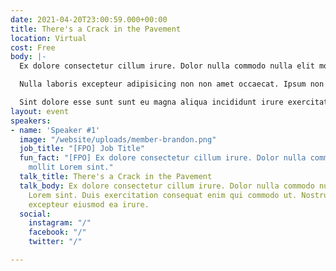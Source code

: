 ```yaml
---
date: 2021-04-20T23:00:59.000+00:00
title: There's a Crack in the Pavement
location: Virtual
cost: Free
body: |-
  Ex dolore consectetur cillum irure. Dolor nulla commodo nulla elit mollit Lorem sint. Duis exercitation consequat enim qui commodo ut. Nostrud id consequat excepteur eiusmod ea irure.

  Nulla laboris excepteur adipisicing non non amet occaecat. Ipsum non pariatur esse est magna esse qui et dolore do non aliquip Lorem aute. Consectetur minim proident quis deserunt ea id et labore laborum. Amet dolore magna in id ad. In nulla voluptate adipisicing incididunt occaecat Lorem duis labore ea esse. Ullamco incididunt sit sunt minim mollit.

  Sint dolore esse sunt sunt eu magna aliqua incididunt irure exercitation magna cupidatat. Laborum ullamco sit eu non id eu excepteur id do fugiat eiusmod. Quis culpa labore ea irure aute elit consequat deserunt labore ipsum. Sit amet aliqua elit sint excepteur ex deserunt exercitation.
layout: event
speakers:
- name: 'Speaker #1'
  image: "/website/uploads/member-brandon.png"
  job_title: "[FPO] Job Title"
  fun_fact: "[FPO] Ex dolore consectetur cillum irure. Dolor nulla commodo nulla elit
    mollit Lorem sint."
  talk_title: There's a Crack in the Pavement
  talk_body: Ex dolore consectetur cillum irure. Dolor nulla commodo nulla elit mollit
    Lorem sint. Duis exercitation consequat enim qui commodo ut. Nostrud id consequat
    excepteur eiusmod ea irure.
  social:
    instagram: "/"
    facebook: "/"
    twitter: "/"

---
```


